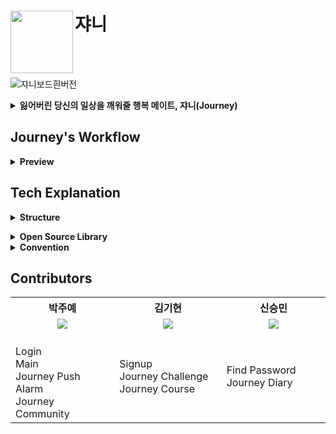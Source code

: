 

#  쟈니 <img src="https://user-images.githubusercontent.com/28949235/125798720-ee361799-6821-4460-bd8d-7641254dfb80.png" align=left width=100>
<br>
<br>

![쟈니보드흰버전](https://user-images.githubusercontent.com/28949235/125825984-5d6087d6-e8bd-4b4b-8ad8-004736141a6d.png)
<details>
	<summary><b>잃어버린 당신의 일상을 깨워줄 행복 메이트, 쟈니(Journey)</b><br></summary>
	쟈니는 일상에서 중요하지만 잊고 살아가는 것들을 끊임없이 일깨워주는 ‘행복 찾기’ 서비스입니다.  재미있는 콘셉트의 캐릭터가 사용자의 일상에 쉽게 다가감으로써 행복을 찾아내는 습관이 생길 수 있도록 도와줍니다.  푸시 알림으로 일상의 안부 메시지를 받아보고, 하루 단위 랜덤 챌린지를 완수하여 나만의 소확행을 기록하고 공유해보세요 . 
	</details>

## Journey's Workflow 

<details>
	<summary><b>Preview</b><br></summary>
	<div markdown="1">
    <img src="https://user-images.githubusercontent.com/28949235/125818953-985f2d8b-442d-41e6-833c-c82aaa95f672.png" alt="image" />
	<img src="https://user-images.githubusercontent.com/28949235/125819660-29a88675-1b4d-4a72-b358-5917d71b4f6b.png" />
	<img src="https://user-images.githubusercontent.com/58849278/125906281-1427c872-10af-4cad-b791-c9f6722ee39d.png" />
	<img src="https://user-images.githubusercontent.com/28949235/125819715-3f5a355f-5ee7-4465-999d-455550becd82.png" />
  <img src=" https://user-images.githubusercontent.com/58849278/125941121-64159098-e277-465a-a82c-5d1b152a9e1b.png" />
	<img src="https://user-images.githubusercontent.com/58849278/125941262-a64007c8-62d6-4f45-8188-726ad4ace3e0.png" />
	<img src="https://user-images.githubusercontent.com/58849278/125941379-a457ebc3-fbc8-4d84-a4c7-141d117d1ec7.png" />
  <img src="https://user-images.githubusercontent.com/28949235/125819842-019d3d42-0af6-4775-8b3e-276752416deb.png" />
  </div>
	</details>
	
## Tech Explanation

<details>
	<summary><b>Structure</b><br></summary>

🌹Journey
 ┣ 📑application
 ┣ 📑base
 ┣ 📑data
 ┣ 📑di
 ┣ 📑frame
 ┣ 📑challenge
 ┣ 📑community
 ┣ 📑course
 ┣ 📑diary
 ┣ 📑findpw
 ┣ 📑login
 ┣ 📑main
 ┣ 📑pushalarm
 ┣ 📑reward
 ┣ 📑signup
 ┗📑 utils
	</details>

<details>
	<summary><b>Open Source Library</b><br></summary>
	
| 라이브러리                                                   | 목적                                                    |
| ------------------------------------------------------------ | ------------------------------------------------------- |
| [Activity-KTX](https://developer.android.com/kotlin/ktx/extensions-list) | Activity에서 ViewModel 위임 초기화위해 사용             |
| [Fragment-KTX](https://developer.android.com/kotlin/ktx/extensions-list) | Fragment에서 Shared ViewModel 위임 초기화 위해 사용     |
| [Jetpack Navigation](https://developer.android.com/jetpack/androidx/releases/navigation) | Fragment간 화면 전환 용이                               |
| [LifeCycle](https://github.com/ausichenko/android-lifecycles) | Fragment 생명주기                                |
| [LiveData](https://github.com/ravi8x/LiveData)                   | LifeCycleOwner 관찰자 등록        |    
| [Retrofit2](https://github.com/square/retrofit)              | 서버 통신                                               |
| [Gson](https://github.com/google/gson)                       | 서버에서 받아온 Json 객체를 Gson으로 변환               |
| [OkHttp](https://square.github.io/okhttp/)                   | 서버 통신에서 토큰 Interceptor 등 Util 기능 제작에 활용 |
| [Firebase](https://firebase.google.com/)                     | 푸쉬 알람 구현에 활용                                             |
| [Hilt](https://developer.android.com/jetpack/androidx/releases/hilt) | 의존성 주입                        |
| [Glide](https://github.com/bumptech/glide)                   | URL 형식의 이미지          |
| [TedImagePicker](https://github.com/ParkSangGwon/TedImagePicker) | 갤러리에서 이미지를 가져오기 위해 사용                  |
</details>



<details>
	<summary><b>Convention</b><br></summary>
	
📕  [Journey Coding Convention](https://github.com/team-journey/journey-android/wiki/Coding-Convention)

📙 [Journey Commit, branch Convention](https://github.com/team-journey/journey-android/wiki/Commit-Message-and-Branch-Convention)

📗 [Journey Package Convention](https://github.com/team-journey/journey-android/wiki/Package-Convention)

📘 [Journey Kanban board](https://www.notion.so/AND-cf17a9d32246486e899e4eb2be8a1396)

</details>

## Contributors

<table align="center" style = "table-layout: auto; width: 100%; table-layout: fixed;">
  <colgroup>
    <col style="width:33%"/>
    <col style="width:34%"/>
    <col style="width:33%"/>
  </colgroup>
  <th align="center">박주예</th>
  <th align="center">김기현</th>
  <th align="center">신승민</th>
  <tr>
    <td align="center"><img src="https://user-images.githubusercontent.com/58849278/125941800-3787c40d-d98b-4201-86f0-e7fe52941679.jpeg?size=10"/></td>
    <td align="center"><img src="https://user-images.githubusercontent.com/58849278/125941958-5c296c28-9c0a-497a-9fa8-b4851b9e7069.jpeg? size=1000 "/></td>
    <td align="center"><img src="https://user-images.githubusercontent.com/58849278/125942180-078e2514-6e01-48be-b945-237e12cb1b6d.jpeg? size = 900"/></td>
  </tr>
  <tr>
    <td>
    <br>
    Login<br>
    Main<br>
		Journey Push Alarm<br>
		Journey Community<br>
    </td>
    <td>
    Signup<br>
    Journey Challenge<br>
	Journey Course<br>
    </td>
    <td>
    Find Password<br>
    Journey Diary<br>
    </td>
  </tr>
</table>






















